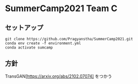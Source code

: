 # SummerCamp2021 Team C

## セットアップ
```
git clone https://github.com/Pragyanstha/SummerCamp2021.git
conda env create -f environment.yml
conda activate sumcamp
```

## 方針
TransGAN[https://arxiv.org/abs/2102.07074] をつかう
